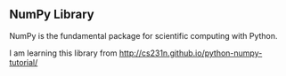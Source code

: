 ## NumPy Library

NumPy is the fundamental package for scientific computing with Python. 

I am learning this library from http://cs231n.github.io/python-numpy-tutorial/
